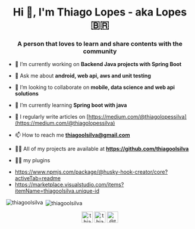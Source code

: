 <h1 align="center">Hi 👋, I'm Thiago Lopes - aka Lopes 🇧🇷</h1>
<h3 align="center">A person that loves to learn and share contents with the community</h3>

- 🔭 I’m currently working on **Backend Java projects with Spring Boot**

- 💬 Ask me about **android, web api, aws and unit testing**

- 👯 I’m looking to collaborate on **mobile, data science and web api solutions**

- 🌱 I’m currently learning **Spring boot with java**

- 📝 I regularly write articles on [https://medium.com/@thiagolopessilva](https://medium.com/@thiagolopessilva)

- 📫 How to reach me **thiagoolsilva@gmail.com**

- 👨‍💻 All of my projects are available at **https://github.com/thiagoolsilva**

- 🧑‍💻 my plugins
* https://www.npmjs.com/package/@husky-hook-creator/core?activeTab=readme
* https://marketplace.visualstudio.com/items?itemName=thiagoolsilva.unique-id

<p><img align="left" src="https://github-readme-stats.vercel.app/api/top-langs/?username=thiagoolsilva&layout=compact&hide=html" alt="thiagoolsilva" /></p>

<p>&nbsp;<img align="center" src="https://github-readme-stats.vercel.app/api?username=thiagoolsilva&show_icons=true" alt="thiagoolsilva" /></p>

<p align="center">
<a href="https://linkedin.com/in/thiago-lopes-silva-2b943a25" target="blank"><img align="center" src="https://cdn.jsdelivr.net/npm/simple-icons@3.0.1/icons/linkedin.svg" alt="thiago-lopes-silva-2b943a25" height="30" width="30" /></a>
<a href="https://stackoverflow.com/users/thiagolsilva" target="blank"><img align="center" src="https://cdn.jsdelivr.net/npm/simple-icons@3.0.1/icons/stackoverflow.svg" alt="thiagolsilva" height="30" width="30" /></a>
<a href="https://medium.com/@thiagolopessilva" target="blank"><img align="center" src="https://cdn.jsdelivr.net/npm/simple-icons@3.0.1/icons/medium.svg" alt="@thiagolopessilva" height="30" width="30" /></a>
</p>
